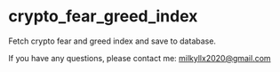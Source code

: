 # crypto_fear_greed_index
Fetch crypto fear and greed index and save to database. 

If you have any questions, please contact me: milkyllx2020@gmail.com


